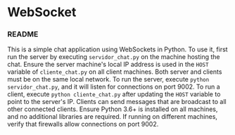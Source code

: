 # WebSocket
### README

This is a simple chat application using WebSockets in Python. To use it, first run the server by executing `servidor_chat.py` on the machine hosting the chat. Ensure the server machine's local IP address is used in the `HOST` variable of `cliente_chat.py` on all client machines. Both server and clients must be on the same local network. To run the server, execute `python servidor_chat.py`, and it will listen for connections on port 9002. To run a client, execute `python cliente_chat.py` after updating the `HOST` variable to point to the server's IP. Clients can send messages that are broadcast to all other connected clients. Ensure Python 3.6+ is installed on all machines, and no additional libraries are required. If running on different machines, verify that firewalls allow connections on port 9002.
